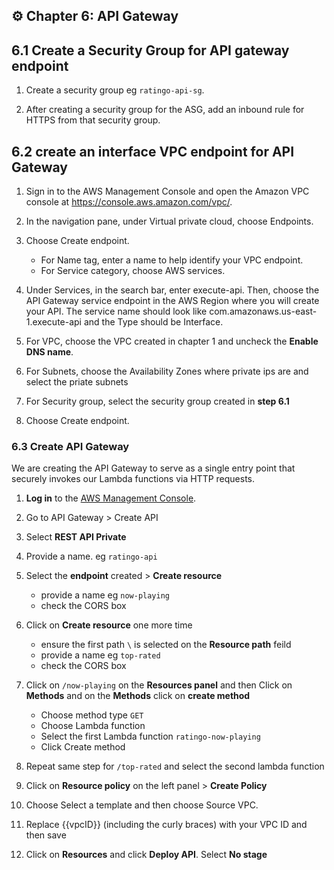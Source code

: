 ## ⚙️ Chapter 6: API Gateway

## 6.1 Create a Security Group for API gateway endpoint
1. Create a security group eg `ratingo-api-sg`.

2. After creating a security group for the ASG, add an inbound rule for HTTPS from that security group.


## 6.2 create an interface VPC endpoint for API Gateway
1. Sign in to the AWS Management Console and open the Amazon VPC console at https://console.aws.amazon.com/vpc/.

2. In the navigation pane, under Virtual private cloud, choose Endpoints.

3. Choose Create endpoint.
    * For Name tag, enter a name to help identify your VPC endpoint.
    * For Service category, choose AWS services.

4. Under Services, in the search bar, enter execute-api. Then, choose the API Gateway service endpoint in the AWS Region where you will create your API. The service name should look like com.amazonaws.us-east-1.execute-api and the Type should be Interface.

5. For VPC, choose the VPC created in chapter 1 and uncheck the **Enable DNS name**.

6. For Subnets, choose the Availability Zones where private ips are and select the priate subnets

7. For Security group, select the security group created in **step 6.1**

8. Choose Create endpoint.


### 6.3 Create API Gateway

We are creating the API Gateway to serve as a single entry point that securely invokes our Lambda functions via HTTP requests.

1. **Log in** to the [AWS Management Console](https://console.aws.amazon.com/).

2. Go to API Gateway > Create API

3. Select **REST API Private**

4. Provide a name. eg `ratingo-api`

5. Select the  **endpoint** created > **Create resource**
    * provide a name eg `now-playing` 
    * check the CORS box

6. Click on **Create resource** one more time
    * ensure the first path `\` is selected on the **Resource path** feild
    * provide a name eg `top-rated`
    * check the CORS box

7. Click on `/now-playing` on the **Resources panel** and then Click on **Methods** and on the **Methods** click on **create method**
    * Choose method type `GET`
    * Choose Lambda function
    * Select the first Lambda function `ratingo-now-playing`
    * Click Create method

8. Repeat same step for `/top-rated` and select the second lambda function

9. Click on **Resource policy** on the left panel > **Create Policy**

10. Choose Select a template and then choose Source VPC.

11. Replace {{vpcID}} (including the curly braces) with your VPC ID and then save

12. Click on **Resources** and click **Deploy API**. Select **No stage**